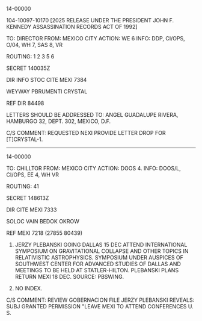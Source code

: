 14-00000

104-10097-10170 [2025 RELEASE UNDER THE PRESIDENT JOHN F. KENNEDY ASSASSINATION RECORDS ACT OF 1992]

TO: DIRECTOR
FROM: MEXICO CITY
ACTION: WE 6
INFO: DDP, CI/OPS, O/04, WH 7, SAS 8, VR

ROUTING:
1
2
3
5
6

SECRET 140035Z

DIR INFO STOC CITE MEXI 7384

WEYWAY PBRUMENTI CRYSTAL

REF DIR 84498

LETTERS SHOULD BE ADDRESSED TO: ANGEL GUADALUPE RIVERA, HAMBURGO 32, DEPT. 302, MEXICO, D.F.

C/S COMMENT: REQUESTED NEXI PROVIDE LETTER DROP FOR [T]CRYSTAL-1.

---

14-00000

TO: CHILLTOR
FROM: MEXICO CITY
ACTION: DOOS 4.
INFO: DOOS/L, CI/OPS, EE 4, WH VR

ROUTING:
41

SECRET 148613Z

DIR CITE MEXI 7333

SOLOC VAIN BEDOK OKROW

REF MEXI 7218 (27855 80439)

1. JERZY PLEBANSKI GOING DALLAS 15 DEC ATTEND INTERNATIONAL SYMPOSIUM ON GRAVITATIONAL COLLAPSE AND OTHER TOPICS IN RELATIVISTIC ASTROPHYSICS. SYMPOSIUM UNDER AUSPICES OF SOUTHWEST CENTER FOR ADVANCED STUDIES OF DALLAS AND MEETINGS TO BE HELD AT STATLER-HILTON. PLEBANSKI PLANS RETURN MEXI 18 DEC.
SOURCE: PBSWING.

2. NO INDEX.

C/S COMMENT: REVIEW GOBERNACION FILE JERZY PLEBANSKI REVEALS: SUBJ GRANTED PERMISSION "LEAVE MEXI TO ATTEND CONFERENCES U. S.
